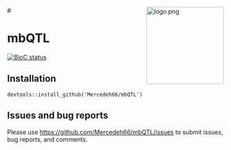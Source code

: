 #<img src="man/figures/logo.png" align="right" alt="logo.png" width="180" />

# mbQTL

<!-- badges: start -->
[![BioC status](http://www.bioconductor.org/shields/build/release/bioc/mbQTL.svg)](https://bioconductor.org/checkResults/release/bioc-LATEST/mbQTL)
<!-- badges: end -->

## Installation
```
devtools::install_github('Mercedeh66/mbQTL')
```
## Issues and bug reports
Please use https://github.com/Mercedeh66/mbQTL/issues to submit issues, bug reports, and comments.


